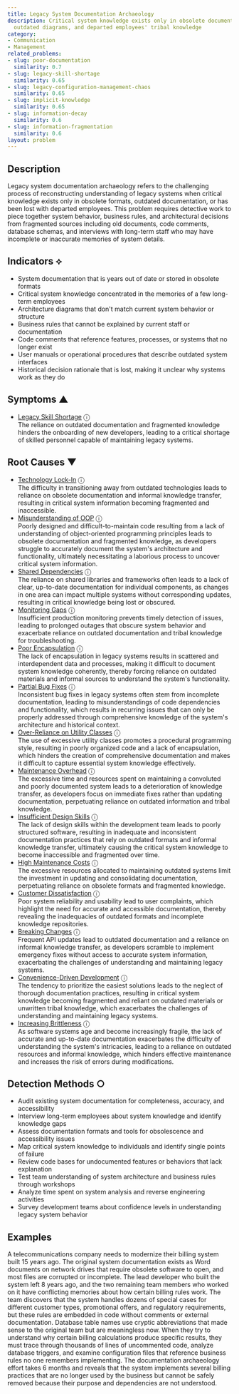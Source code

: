 ```yaml
---
title: Legacy System Documentation Archaeology
description: Critical system knowledge exists only in obsolete documentation formats,
  outdated diagrams, and departed employees' tribal knowledge
category:
- Communication
- Management
related_problems:
- slug: poor-documentation
  similarity: 0.7
- slug: legacy-skill-shortage
  similarity: 0.65
- slug: legacy-configuration-management-chaos
  similarity: 0.65
- slug: implicit-knowledge
  similarity: 0.65
- slug: information-decay
  similarity: 0.6
- slug: information-fragmentation
  similarity: 0.6
layout: problem
---
```


## Description

Legacy system documentation archaeology refers to the challenging process of reconstructing understanding of legacy systems when critical knowledge exists only in obsolete formats, outdated documentation, or has been lost with departed employees. This problem requires detective work to piece together system behavior, business rules, and architectural decisions from fragmented sources including old documents, code comments, database schemas, and interviews with long-term staff who may have incomplete or inaccurate memories of system details.

## Indicators ⟡

- System documentation that is years out of date or stored in obsolete formats
- Critical system knowledge concentrated in the memories of a few long-term employees
- Architecture diagrams that don't match current system behavior or structure
- Business rules that cannot be explained by current staff or documentation
- Code comments that reference features, processes, or systems that no longer exist
- User manuals or operational procedures that describe outdated system interfaces
- Historical decision rationale that is lost, making it unclear why systems work as they do

## Symptoms ▲
- [Legacy Skill Shortage](legacy-skill-shortage.md) <span class="info-tooltip" title="Confidence: 0.504, Strength: 0.739">ⓘ</span>
<br/>  The reliance on outdated documentation and fragmented knowledge hinders the onboarding of new developers, leading to a critical shortage of skilled personnel capable of maintaining legacy systems.

## Root Causes ▼
- [Technology Lock-In](technology-lock-in.md) <span class="info-tooltip" title="Confidence: 0.423, Strength: 0.881">ⓘ</span>
<br/>  The difficulty in transitioning away from outdated technologies leads to reliance on obsolete documentation and informal knowledge transfer, resulting in critical system information becoming fragmented and inaccessible.
- [Misunderstanding of OOP](misunderstanding-of-oop.md) <span class="info-tooltip" title="Confidence: 0.417, Strength: 0.941">ⓘ</span>
<br/>  Poorly designed and difficult-to-maintain code resulting from a lack of understanding of object-oriented programming principles leads to obsolete documentation and fragmented knowledge, as developers struggle to accurately document the system's architecture and functionality, ultimately necessitating a laborious process to uncover critical system information.
- [Shared Dependencies](shared-dependencies.md) <span class="info-tooltip" title="Confidence: 0.413, Strength: 0.903">ⓘ</span>
<br/>  The reliance on shared libraries and frameworks often leads to a lack of clear, up-to-date documentation for individual components, as changes in one area can impact multiple systems without corresponding updates, resulting in critical knowledge being lost or obscured.
- [Monitoring Gaps](monitoring-gaps.md) <span class="info-tooltip" title="Confidence: 0.400, Strength: 0.896">ⓘ</span>
<br/>  Insufficient production monitoring prevents timely detection of issues, leading to prolonged outages that obscure system behavior and exacerbate reliance on outdated documentation and tribal knowledge for troubleshooting.
- [Poor Encapsulation](poor-encapsulation.md) <span class="info-tooltip" title="Confidence: 0.394, Strength: 0.906">ⓘ</span>
<br/>  The lack of encapsulation in legacy systems results in scattered and interdependent data and processes, making it difficult to document system knowledge coherently, thereby forcing reliance on outdated materials and informal sources to understand the system's functionality.
- [Partial Bug Fixes](partial-bug-fixes.md) <span class="info-tooltip" title="Confidence: 0.358, Strength: 0.885">ⓘ</span>
<br/>  Inconsistent bug fixes in legacy systems often stem from incomplete documentation, leading to misunderstandings of code dependencies and functionality, which results in recurring issues that can only be properly addressed through comprehensive knowledge of the system's architecture and historical context.
- [Over-Reliance on Utility Classes](over-reliance-on-utility-classes.md) <span class="info-tooltip" title="Confidence: 0.351, Strength: 0.870">ⓘ</span>
<br/>  The use of excessive utility classes promotes a procedural programming style, resulting in poorly organized code and a lack of encapsulation, which hinders the creation of comprehensive documentation and makes it difficult to capture essential system knowledge effectively.
- [Maintenance Overhead](maintenance-overhead.md) <span class="info-tooltip" title="Confidence: 0.328, Strength: 0.757">ⓘ</span>
<br/>  The excessive time and resources spent on maintaining a convoluted and poorly documented system leads to a deterioration of knowledge transfer, as developers focus on immediate fixes rather than updating documentation, perpetuating reliance on outdated information and tribal knowledge.
- [Insufficient Design Skills](insufficient-design-skills.md) <span class="info-tooltip" title="Confidence: 0.323, Strength: 0.927">ⓘ</span>
<br/>  The lack of design skills within the development team leads to poorly structured software, resulting in inadequate and inconsistent documentation practices that rely on outdated formats and informal knowledge transfer, ultimately causing the critical system knowledge to become inaccessible and fragmented over time.
- [High Maintenance Costs](high-maintenance-costs.md) <span class="info-tooltip" title="Confidence: 0.322, Strength: 0.871">ⓘ</span>
<br/>  The excessive resources allocated to maintaining outdated systems limit the investment in updating and consolidating documentation, perpetuating reliance on obsolete formats and fragmented knowledge.
- [Customer Dissatisfaction](customer-dissatisfaction.md) <span class="info-tooltip" title="Confidence: 0.319, Strength: 0.916">ⓘ</span>
<br/>  Poor system reliability and usability lead to user complaints, which highlight the need for accurate and accessible documentation, thereby revealing the inadequacies of outdated formats and incomplete knowledge repositories.
- [Breaking Changes](breaking-changes.md) <span class="info-tooltip" title="Confidence: 0.310, Strength: 0.814">ⓘ</span>
<br/>  Frequent API updates lead to outdated documentation and a reliance on informal knowledge transfer, as developers scramble to implement emergency fixes without access to accurate system information, exacerbating the challenges of understanding and maintaining legacy systems.
- [Convenience-Driven Development](convenience-driven-development.md) <span class="info-tooltip" title="Confidence: 0.308, Strength: 0.780">ⓘ</span>
<br/>  The tendency to prioritize the easiest solutions leads to the neglect of thorough documentation practices, resulting in critical system knowledge becoming fragmented and reliant on outdated materials or unwritten tribal knowledge, which exacerbates the challenges of understanding and maintaining legacy systems.
- [Increasing Brittleness](increasing-brittleness.md) <span class="info-tooltip" title="Confidence: 0.305, Strength: 0.804">ⓘ</span>
<br/>  As software systems age and become increasingly fragile, the lack of accurate and up-to-date documentation exacerbates the difficulty of understanding the system's intricacies, leading to a reliance on outdated resources and informal knowledge, which hinders effective maintenance and increases the risk of errors during modifications.

## Detection Methods ○

- Audit existing system documentation for completeness, accuracy, and accessibility
- Interview long-term employees about system knowledge and identify knowledge gaps
- Assess documentation formats and tools for obsolescence and accessibility issues
- Map critical system knowledge to individuals and identify single points of failure
- Review code bases for undocumented features or behaviors that lack explanation
- Test team understanding of system architecture and business rules through workshops
- Analyze time spent on system analysis and reverse engineering activities
- Survey development teams about confidence levels in understanding legacy system behavior

## Examples

A telecommunications company needs to modernize their billing system built 15 years ago. The original system documentation exists as Word documents on network drives that require obsolete software to open, and most files are corrupted or incomplete. The lead developer who built the system left 8 years ago, and the two remaining team members who worked on it have conflicting memories about how certain billing rules work. The team discovers that the system handles dozens of special cases for different customer types, promotional offers, and regulatory requirements, but these rules are embedded in code without comments or external documentation. Database table names use cryptic abbreviations that made sense to the original team but are meaningless now. When they try to understand why certain billing calculations produce specific results, they must trace through thousands of lines of uncommented code, analyze database triggers, and examine configuration files that reference business rules no one remembers implementing. The documentation archaeology effort takes 6 months and reveals that the system implements several billing practices that are no longer used by the business but cannot be safely removed because their purpose and dependencies are not understood.
